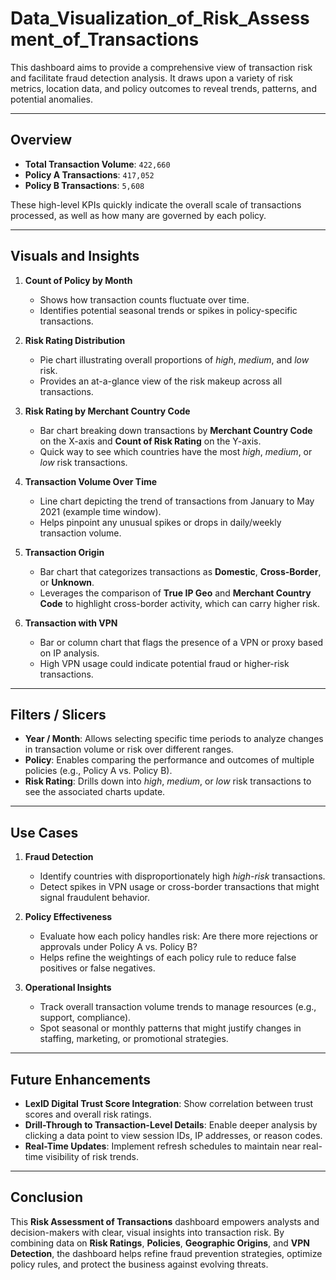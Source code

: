 # Data_Visualization_of_Risk_Assessment_of_Transactions

This dashboard aims to provide a comprehensive view of transaction risk and facilitate fraud detection analysis. It draws upon a variety of risk metrics, location data, and policy outcomes to reveal trends, patterns, and potential anomalies.

---

## Overview

- **Total Transaction Volume**: `422,660`  
- **Policy A Transactions**: `417,052`  
- **Policy B Transactions**: `5,608`  

These high-level KPIs quickly indicate the overall scale of transactions processed, as well as how many are governed by each policy.

---

## Visuals and Insights

1. **Count of Policy by Month**  
   - Shows how transaction counts fluctuate over time.  
   - Identifies potential seasonal trends or spikes in policy-specific transactions.

2. **Risk Rating Distribution**  
   - Pie chart illustrating overall proportions of *high*, *medium*, and *low* risk.  
   - Provides an at-a-glance view of the risk makeup across all transactions.

3. **Risk Rating by Merchant Country Code**  
   - Bar chart breaking down transactions by **Merchant Country Code** on the X-axis and **Count of Risk Rating** on the Y-axis.  
   - Quick way to see which countries have the most *high*, *medium*, or *low* risk transactions.

4. **Transaction Volume Over Time**  
   - Line chart depicting the trend of transactions from January to May 2021 (example time window).  
   - Helps pinpoint any unusual spikes or drops in daily/weekly transaction volume.

5. **Transaction Origin**  
   - Bar chart that categorizes transactions as **Domestic**, **Cross-Border**, or **Unknown**.  
   - Leverages the comparison of **True IP Geo** and **Merchant Country Code** to highlight cross-border activity, which can carry higher risk.

6. **Transaction with VPN**  
   - Bar or column chart that flags the presence of a VPN or proxy based on IP analysis.  
   - High VPN usage could indicate potential fraud or higher-risk transactions.

---

## Filters / Slicers

- **Year / Month**: Allows selecting specific time periods to analyze changes in transaction volume or risk over different ranges.  
- **Policy**: Enables comparing the performance and outcomes of multiple policies (e.g., Policy A vs. Policy B).  
- **Risk Rating**: Drills down into *high*, *medium*, or *low* risk transactions to see the associated charts update.

---

## Use Cases

1. **Fraud Detection**  
   - Identify countries with disproportionately high *high-risk* transactions.  
   - Detect spikes in VPN usage or cross-border transactions that might signal fraudulent behavior.

2. **Policy Effectiveness**  
   - Evaluate how each policy handles risk: Are there more rejections or approvals under Policy A vs. Policy B?  
   - Helps refine the weightings of each policy rule to reduce false positives or false negatives.

3. **Operational Insights**  
   - Track overall transaction volume trends to manage resources (e.g., support, compliance).  
   - Spot seasonal or monthly patterns that might justify changes in staffing, marketing, or promotional strategies.

---

## Future Enhancements

- **LexID Digital Trust Score Integration**: Show correlation between trust scores and overall risk ratings.  
- **Drill-Through to Transaction-Level Details**: Enable deeper analysis by clicking a data point to view session IDs, IP addresses, or reason codes.  
- **Real-Time Updates**: Implement refresh schedules to maintain near real-time visibility of risk trends.

---

## Conclusion

This **Risk Assessment of Transactions** dashboard empowers analysts and decision-makers with clear, visual insights into transaction risk. By combining data on **Risk Ratings**, **Policies**, **Geographic Origins**, and **VPN Detection**, the dashboard helps refine fraud prevention strategies, optimize policy rules, and protect the business against evolving threats.
